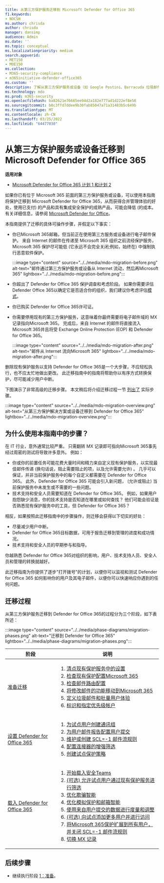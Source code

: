 ```yaml
---
title: 从第三方保护服务迁移到 Microsoft Defender for Office 365
f1.keywords:
- NOCSH
ms.author: chrisda
author: chrisda
manager: dansimp
audience: Admin
ms.date: ''
ms.topic: conceptual
ms.localizationpriority: medium
search.appverid:
- MET150
- MOE150
ms.collection:
- M365-security-compliance
- m365initiative-defender-office365
ms.custom: ''
description: 了解从第三方保护服务或设备（如 Google Postini、Barracuda 垃圾邮件和病毒防火墙或 Cisco IronPort）迁移到 Microsoft Defender Office 365保护。
ms.technology: mdo
ms.prod: m365-security
ms.openlocfilehash: ba82621e76665ee94d2a182e777ad1d222ef8e56
ms.sourcegitcommit: b0c3ffd7ddee9b30fab85047a71a31483b5c649b
ms.translationtype: MT
ms.contentlocale: zh-CN
ms.lasthandoff: 03/25/2022
ms.locfileid: "64477030"
---
```

# <a name="migrate-from-a-third-party-protection-service-or-device-to-microsoft-defender-for-office-365"></a>从第三方保护服务或设备迁移到 Microsoft Defender for Office 365

**适用对象**
- [Microsoft Defender for Office 365 计划 1 和计划 2](defender-for-office-365.md)

如果你已有位于 Microsoft 365 前面的第三方保护服务或设备，可以使用本指南将保护迁移到 Microsoft Defender for Office 365，从而获得合并管理体验的好处，使用已支付) 的产品和具有集成安全保护的成熟产品，可能会降低 (的成本。 有关详细信息，请参阅 [Microsoft Defender for Office](https://www.microsoft.com/security/business/threat-protection/office-365-defender)。

本指南提供了迁移的具体可操作步骤，并假定以下事实：

- 你已Microsoft 365邮箱，但当前正在使用第三方服务或设备进行电子邮件保护。 来自 Internet 的邮件在传递至 Microsoft 365 组织之前流经保护服务，Microsoft 365 保护尽可能低 (它永远不会完全关闭;例如，始终在) 中强制执行恶意软件保护。

  :::image type="content" source="../../media/mdo-migration-before.png" alt-text="邮件通过第三方保护服务或设备从 Internet 流动，然后再Microsoft 365" lightbox="../../media/mdo-migration-before.png":::

- 你超出了 Defender for Office 365 保护调查和考虑阶段。 如果你需要评估 Defender Office 365以确定它是否适合你的组织，我们建议你考虑评估[模式](office-365-evaluation.md)。

- 你已购买 Defender for Office 365许可证。

- 你需要停用现有的第三方保护服务，这意味着你最终需要将电子邮件域的 MX 记录指向Microsoft 365。 完成后，来自 Internet 的邮件将直接流入 Microsoft 365并且将受 Exchange Online Protection (EOP) 和 Defender for Office 365。

  :::image type="content" source="../../media/mdo-migration-after.png" alt-text="邮件从 Internet 流向Microsoft 365" lightbox="../../media/mdo-migration-after.png":::

删除现有保护服务以支持 Defender for Office 365是一个大步骤，不应轻松执行，也不应太忙地做出更改。 此迁移指南中的指南将帮助你以有序方式转换保护，尽可能减少用户中断。

下图演示了非常高级的迁移步骤。 本文稍后将介绍迁移过程一节 [列出了](#the-migration-process) 实际步骤。

:::image type="content" source="../../media/mdo-migration-overview.png" alt-text="从第三方保护解决方案或设备迁移到 Defender for Office 365" lightbox="../../media/mdo-migration-overview.png":::

## <a name="why-use-the-steps-in-this-guide"></a>为什么使用本指南中的步骤？

在 IT 行业，意外通常比较严重。 只需翻转 MX 记录即可指向Microsoft 365事先经过周密的测试将导致许多意外。 例如：

- 你或你的前置任务可能花费大量时间和精力来自定义现有保护服务，以实现最佳邮件传递 (换句话说，阻止需要阻止的项，以及允许需要允许) 。 几乎可以保证，并非当前保护服务中的每个自定义都需要在 Defender for Office 365。 此外，Defender for Office 365 可能会引入新问题， (允许或阻止) 当前保护服务中未发生或不需要的一些问题。
- 技术支持和安全人员需要知道在 Defender for Office 365。 例如，如果用户抱怨缺少消息，你的技术支持是否知道在哪里或如何查找？ 他们可能会验证是否熟悉现有保护服务中的工具，但 Defender for Office 365？

相反，如果按照此迁移指南中的步骤操作，则迁移会获得以下切实的好处：

- 尽量减少用户中断。
- Defender for Office 365目标数据，可用于报告迁移到管理的进度和成功情况。
- 技术支持和安全人员的早期参与和指导。

你越熟悉 Defender for Office 365对组织的影响，用户、技术支持人员、安全人员和管理的转换就越好。

此迁移指南为你提供了逐步"打开拨号"的计划，以便你可以监视和测试 Defender for Office 365 如何影响你的用户及其电子邮件，以便你可以快速响应你遇到的任何问题。

## <a name="the-migration-process"></a>迁移过程

从第三方保护服务迁移到 Defender for Office 365的过程分为三个阶段，如下表所述：

:::image type="content" source="../../media/phase-diagrams/migration-phases.png" alt-text="迁移到 Defender for Office 365" lightbox="../../media/phase-diagrams/migration-phases.png":::

|阶段|说明|
|---|---|
|[准备迁移](migrate-to-defender-for-office-365-prepare.md)|<ol><li>[清点现有保护服务中的设置](migrate-to-defender-for-office-365-prepare.md#inventory-the-settings-at-your-existing-protection-service)</li><li>[检查现有保护配置Microsoft 365](migrate-to-defender-for-office-365-prepare.md#check-your-existing-protection-configuration-in-microsoft-365)</li><li>[检查邮件路由配置](migrate-to-defender-for-office-365-prepare.md#check-your-mail-routing-configuration)</li><li>[将修改邮件的功能移动到Microsoft 365](migrate-to-defender-for-office-365-prepare.md#move-features-that-modify-messages-into-microsoft-365)</li><li>[定义垃圾邮件和批量用户体验](migrate-to-defender-for-office-365-prepare.md#define-spam-and-bulk-user-experiences)</li><li>[标识和指定优先级帐户](migrate-to-defender-for-office-365-prepare.md#identify-and-designate-priority-accounts)</li></ol>|
|[设置 Defender for Office 365](migrate-to-defender-for-office-365-setup.md)|<ol><li>[为试点用户创建通讯组](migrate-to-defender-for-office-365-setup.md#step-1-create-distribution-groups-for-pilot-users)</li><li>[为用户邮件报告配置用户提交](migrate-to-defender-for-office-365-setup.md#step-2-configure-user-submission-for-user-message-reporting)</li><li>[维护或创建 SCL=-1 邮件流规则](migrate-to-defender-for-office-365-setup.md#step-3-maintain-or-create-the-scl-1-mail-flow-rule)</li><li>[配置连接器的增强筛选](migrate-to-defender-for-office-365-setup.md#step-4-configure-enhanced-filtering-for-connectors)</li><li>[创建试点保护策略](migrate-to-defender-for-office-365-setup.md#step-5-create-pilot-protection-policies)</li></ol>|
|[载入 Defender for Office 365](migrate-to-defender-for-office-365-onboard.md)|<ol><li>[开始载入安全Teams](migrate-to-defender-for-office-365-onboard.md#step-1-begin-onboarding-security-teams)</li><li>[ (可选) 允许试点用户通过现有保护服务进行筛选](migrate-to-defender-for-office-365-onboard.md#step-2-optional-exempt-pilot-users-from-filtering-by-your-existing-protection-service)</li><li>[优化欺骗智能](migrate-to-defender-for-office-365-onboard.md#step-3-tune-spoof-intelligence)</li><li>[优化模拟保护和邮箱智能](migrate-to-defender-for-office-365-onboard.md#step-4-tune-impersonation-protection-and-mailbox-intelligence)</li><li>[使用来自用户提交的数据进行度量和调整](migrate-to-defender-for-office-365-onboard.md#step-5-use-data-from-user-submissions-to-measure-and-adjust)</li><li>[ (可选) 向试点添加更多用户并进行访问](migrate-to-defender-for-office-365-onboard.md#step-6-optional-add-more-users-to-your-pilot-and-iterate)</li><li>[将Microsoft 365保护扩展到所有用户，并关闭 SCL=-1 邮件流规则](migrate-to-defender-for-office-365-onboard.md#step-7-extend-microsoft-365-protection-to-all-users-and-turn-off-the-scl-1-mail-flow-rule)</li><li>[切换 MX 记录](migrate-to-defender-for-office-365-onboard.md#step-8-switch-your-mx-records)</li></ol>|

## <a name="next-step"></a>后续步骤

- 继续执行阶段 [1：准备](migrate-to-defender-for-office-365-prepare.md)。
